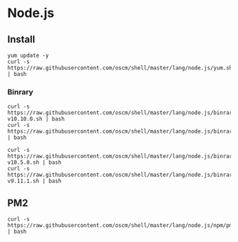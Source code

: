 Node.js
=====

Install
-----

	yum update -y
	curl -s https://raw.githubusercontent.com/oscm/shell/master/lang/node.js/yum.sh | bash
	
### Binrary

	curl -s https://raw.githubusercontent.com/oscm/shell/master/lang/node.js/binrary/node-v10.10.0.sh | bash
	curl -s https://raw.githubusercontent.com/oscm/shell/master/lang/node.js/binrary/profile.d.sh | bash
	
	curl -s https://raw.githubusercontent.com/oscm/shell/master/lang/node.js/binrary/node-v10.5.0.sh | bash
	curl -s https://raw.githubusercontent.com/oscm/shell/master/lang/node.js/binrary/node-v9.11.1.sh | bash
	
## PM2

	curl -s https://raw.githubusercontent.com/oscm/shell/master/lang/node.js/npm/pm2.sh | bash

